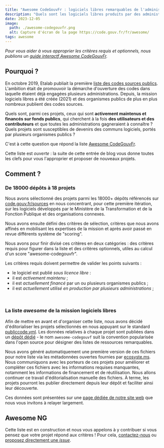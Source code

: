 ```yaml
---
title: "Awesome CodeGouvFr : logiciels libres remarquables de l'administration"
description: "Quels sont les logiciels libres produits par des administrations et que tous les organismes publics doivent connaître ?"
date: 2023-12-05
image:
  path: ./awesome-codegouvfr.png
  alt: Capture d'écran de la page https://code.gouv.fr/fr/awesome/
tags: awesome
---
```


*Pour vous aider à vous approprier les critères requis et optionnels, nous publions un [guide interactf Awesome CodeGouvFr](https://code.gouv.fr/guides/awesome/).*

## Pourquoi ?

En octobre 2019, Etalab publiait la première [liste des codes sources publics](https://code.gouv.fr/sources). L'ambition était de promouvoir la démarche d'ouverture des codes dans laquelle étaient déjà engagées plusieurs administrations. Depuis, la mission logiciels libres a été créée (2021) et des organismes publics de plus en plus nombreux publient des codes sources.

Quels sont, parmi ces projets, ceux qui sont **activement maintenus et financés sur fonds publics**, qui cherchent à la fois **des utilisateurs et des contributeurs** et que toutes les administrations gagneraient à connaître ? Quels projets sont susceptibles de devenirs des communs logiciels, portés par plusieurs organismes publics ?

C'est à cette question que répond la liste [Awesome CodeGouvFr](https://code.gouv.fr/fr/awesome/).

Cette liste est *ouverte* : la suite de cette entrée de blog vous donne toutes les clefs pour vous l'approprier et proposer de nouveaux projets.

## Comment ?

### De 18000 dépôts à 18 projets

Nous avons sélectionné des projets parmi les 18000+ dépôts référencés sur [code.gouv.fr/sources](https://code.gouv.fr/sources) en nous concentrant, pour cette première itération, sur les logiciels développés par le Ministère de la Transformation et de la Fonction Publique et des organisations connexes.

Nous avons ensuite défini des critères de sélection, critères que nous avons affinés en mobilisant les expertises de la mission et après avoir passé en revue différents système de "scoring".

Nous avons pour finir divisé ces critères en deux catégories : des critères requis pour figurer dans la liste et des critères optionnels, utiles au calcul d'un score "awesome-codegouvfr".

Les critères requis doivent permettre de valider les points suivants :

- le logiciel est publié *sous licence libre* :
- il est *activement maintenu* ;
- il est *actuellement financé* par un ou plusieurs organismes publics ;
- il est *actuellement utilisé en production par plusieurs administrations* ;

<br/>

### La liste *awesome* de la mission logiciels libres

Afin de mettre en avant et d'organiser cette liste, nous avons décidé d'éditorialiser les projets sélectionnés en nous appuyant sur le standard [publiccode.yml](https://github.com/publiccodeyml/publiccode.yml). Les données relatives à chaque projet sont publiées dans un [dépôt dédié](https://github.com/codegouvfr/awesome-codegouvfr) - le nom `awesome-codegouvf` suit la convention popularisée dans l'open source pour désigner des listes de ressources remarquables.

Nous avons généré automatiquement une première version de ces fichiers pour notre liste via les métadonnées ouvertes fournies par [ecosyste.ms](https://summary.ecosyste.ms/). Nous communiquons avec les porteurs de ces projets pour améliorer et compléter ces fichiers avec les informations requises manquantes, notamment les informations de financement et de réutilisation. Nous allons continuer ce travail d'éditorialisation manuelle des fichiers.   À terme, les projets pourront les publier directement depuis leur dépôt et faciliter ainsi leur découverte.

Ces données sont présentées sur une [page dédiée de notre site web](https://code.gouv.fr/fr/awesome) que nous vous invitons à relayer largement.

## Awesome NG

Cette liste est en construction et nous vous appelons à y contribuer si vous pensez que votre projet répond aux critères ! Pour cela, [contactez-nous](mailto:contact@code.gouv.fr) ou [proposez directement une *issue*](https://github.com/codegouvfr/awesome-codegouvfr/issues/new/choose).
